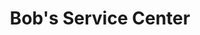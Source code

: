 ---
title: "Bob's Service Center"
url: /white-river-junction/bobs-service-center/
shop: car repair
---